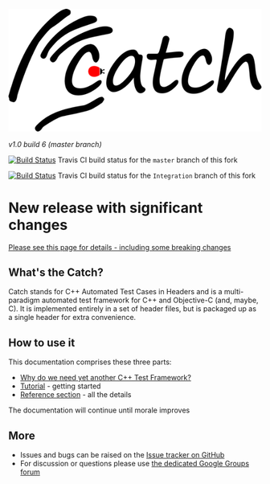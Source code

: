 ![catch logo](catch-logo-small.png)

*v1.0 build 6 (master branch)*

[![Build Status](https://travis-ci.org/AIM360/Catch.png?branch=master)](https://travis-ci.org/AIM360/Catch) Travis CI build status for the `master` branch of this fork

[![Build Status](https://travis-ci.org/AIM360/Catch.png?branch=Integration)](https://travis-ci.org/AIM360/Catch) Travis CI build status for the `Integration` branch of this fork

# New release with significant changes

[Please see this page for details - including some breaking changes](docs/whats-changed.md)

## What's the Catch?

Catch stands for C++ Automated Test Cases in Headers and is a multi-paradigm automated test framework for C++ and Objective-C (and, maybe, C). It is implemented entirely in a set of header files, but is packaged up as a single header for extra convenience.

## How to use it
This documentation comprises these three parts:

* [Why do we need yet another C++ Test Framework?](docs/why-catch.md)
* [Tutorial](docs/tutorial.md) - getting started
* [Reference section](docs/reference-index.md) - all the details

The documentation will continue until morale improves

## More
* Issues and bugs can be raised on the [Issue tracker on GitHub](https://github.com/philsquared/Catch/issues)
* For discussion or questions please use [the dedicated Google Groups forum](https://groups.google.com/forum/?fromgroups#!forum/catch-forum)
